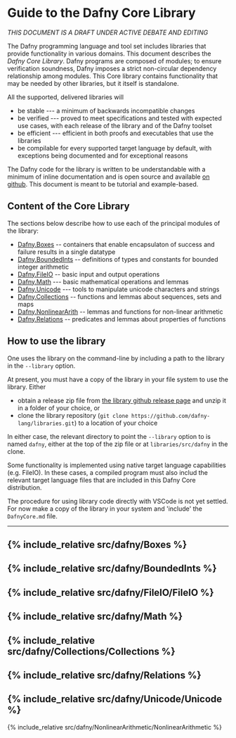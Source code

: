 
# Guide to the Dafny Core Library

_THIS DOCUMENT IS A DRAFT UNDER ACTIVE DEBATE AND EDITING_

The Dafny programming language and tool set includes
libraries that provide functionality in various domains. This document describes 
the _Dafny Core Library_. Dafny programs are composed of modules; to ensure
verification soundness, Dafny imposes a strict non-circular dependency relationship
among modules. This Core library contains functionality that may be needed
by other libraries, but it itself is standalone.

All the supported, delivered libraries will
- be stable --- a minimum of backwards incompatible changes
- be verified --- proved to meet specifications and tested with expected use cases,
with each release of the library and of the Dafny toolset
- be efficient --- efficient in both proofs and executables that use the libraries
- be compilable for every supported target language by default, with exceptions being documented and for exceptional reasons

The Dafny code for the library is written to be understandable with a minimum of inline documentation
and is open source and available [on github](https://github.com/dafny-lang/libraries). This document is
meant to be tutorial and example-based.

## Content of the Core Library

The sections below describe how to use each of the principal modules of the library:
- [Dafny.Boxes](#sec-boxes) -- containers that enable encapsulaton of success and failure results in a single datatype
- [Dafny.BoundedInts](#sec-boundedints) -- definitions of types and constants for bounded integer arithmetic
- [Dafny.FileIO](#sec-fileio) -- basic input and output operations
- [Dafny.Math](#sec-math) --- basic mathematical operations and lemmas
- [Dafny.Unicode](#sec-unicode) --- tools to manipulate unicode characters and strings
- [Dafny.Collections](#sec-collections) -- functions and lemmas about sequences, sets and maps
- [Dafny.NonlinearArith](sec-nonlinear-arith) --  lemmas and functions for non-linear arithmetic
- [Dafny.Relations](#sec-relations) -- predicates and lemmas about properties of functions


## How to use the library

One uses the library on the command-line by including a path to the library in the `--library` option.

At present, you must have a copy of the library in your file system to use the library. Either
- obtain a release zip file from [the library github release page](https://github.com/dafny-lang/libraries/releases) and unzip it in a folder of your choice, or
- clone the library repository (`git clone https://github.com/dafny-lang/libraries.git`) to a location of your choice

In either case, the relevant directory to point the `--library` option to is named `dafny`, either at the top of the zip file or at `libraries/src/dafny` in the clone. 

Some functionality is implemented using native target language capabilities (e.g. FileIO). In these cases, a compiled program must also includ the relevant target
language files that are included in this Dafny Core distribution.

The procedure for using library code directly with VSCode is not yet settled. For now make a copy of the library in your system and  'include' the `DafnyCore.md` file.


---
{% include_relative src/dafny/Boxes %}
---
{% include_relative src/dafny/BoundedInts %}
---
{% include_relative src/dafny/FileIO/FileIO %}
---
{% include_relative src/dafny/Math %}
---
{% include_relative src/dafny/Collections/Collections %}
---
{% include_relative src/dafny/Relations %}
---
{% include_relative src/dafny/Unicode/Unicode %}
---
{% include_relative src/dafny/NonlinearArithmetic/NonlinearArithmetic %}

